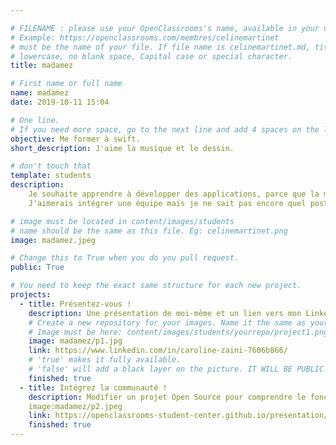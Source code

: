 ```yaml
---

# FILENAME : please use your OpenClassrooms's name, available in your url.
# Example: https://openclassrooms.com/membres/celinemartinet
# must be the name of your file. If file name is celinemartinet.md, title is celinemartinet.
# lowercase, no blank space, Capital case or special character.
title: madamez

# First name or full name
name: madamez
date: 2019-10-11 15:04

# One line.
# If you need more space, go to the next line and add 4 spaces on the left, as in 'description'.
objective: Me former à swift.
short_description: J'aime la musique et le dessin.

# don't touch that
template: students
description:
    Je souhaite apprendre à développer des applications, parce que la musique ça ne paye pas lesw factures
    J'aimerais intégrer une équipe mais je ne sait pas encore quel poste exactement.

# image must be located in content/images/students
# name should be the same as this file. Eg: celinemartinet.png
image: madamez.jpeg

# Change this to True when you do you pull request.
public: True

# You need to keep the exact same structure for each new project.
projects:
  - title: Présentez-vous !
    description: Une présentation de moi-même et un lien vers mon LinkedIn.
    # Create a new repository for your images. Name it the same as your nickname and profile picture.
    # Image must be here: content/images/students/yourrepo/project1.png
    image: madamez/p1.jpg
    link: https://www.linkedin.com/in/caroline-zaini-7606b866/
    # 'true' makes it fully available.
    # 'false' will add a black layer on the picture. IT WILL BE PUBLIC!
    finished: true
  - title: Intégrez la communauté !
    description: Modifier un projet Open Source pour comprendre le fonctionnement de Git, de Github et des pull requests. 
    image:madamez/p2.jpeg
    link: https://openclassrooms-student-center.github.io/presentation/students/madamez.html
    finished: true
---
```

